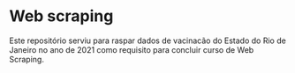 # Web scraping

Este repositório serviu para raspar dados de vacinacão do Estado do Rio de Janeiro no ano de 2021 como requisito para concluir curso de Web Scraping.
